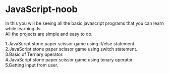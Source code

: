 # JavaScript-noob
In this you will be seeing all the basic javascript programs that you can learn while learning Js. <br>
All the projects are simple and easy to do.

1.JavaScript stone paper scissor game using if/else statement. <br>
2.JavaScript stone paper scissor game using switch statement.  <br>
3.Basic of Ternary operator. <br>
4.JavaScript stone paper scissor game using tenary operator. <br>
5.Getting input from user. <br>

